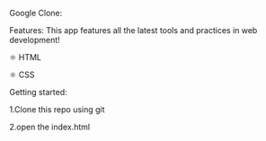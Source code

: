 Google Clone:



Features: This app features all the latest tools and practices in web development!

⚛️ HTML

⚛️ CSS

Getting started:

1.Clone this repo using git

2.open the index.html
